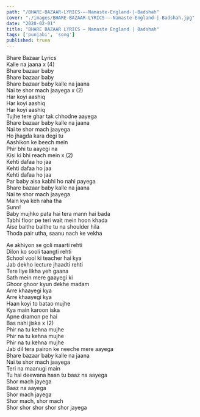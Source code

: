 ```yaml
---
path: "/BHARE-BAZAAR-LYRICS-–-Namaste-England-|-Badshah"
cover: "./images/BHARE-BAZAAR-LYRICS-–-Namaste-England-|-Badshah.jpg"
date: "2020-02-01"
title: "BHARE BAZAAR LYRICS – Namaste England | Badshah"
tags: ['punjabi', 'song']
published: truea
---
```

  
Bhare Bazaar Lyrics  
Kalle na jaana x (4)  
Bhare bazaar baby  
Bhare bazaar baby  
Bhare bazaar baby kalle na jaana  
Nai te shor mach jaayega x (2)  
Har koyi aashiq  
Har koyi aashiq  
Har koyi aashiq  
Tujhe tere ghar tak chhodne aayega  
Bhare bazaar baby kalle na jaana  
Nai te shor mach jaayega  
Ho jhagda kara degi tu  
Aashikon ke beech mein  
Phir bhi tu aayegi na  
Kisi ki bhi reach mein x (2)  
Kehti dafaa ho jaa  
Kehti dafaa ho jaa  
Kehti dafaa ho jaa  
Par baby aisa kabhi ho nahi payega  
Bhare bazaar baby kalle na jaana  
Nai te shor mach jaayega  
Main kya keh raha tha  
Sunn!  
Baby mujhko pata hai tera mann hai bada  
Tabhi floor pe teri wait mein hoon khada  
Aise baithe baithe tu na shoulder hila  
Thoda pair utha, saanu nach ke vekha  
  
  
  
  
  
  
Ae akhiyon se goli maarti rehti  
Dilon ko sooli taangti rehti  
School vool ki teacher hai kya  
Jab dekho lecture jhaadti rehti  
Tere liye likha yeh gaana  
Sath mein mere gaayegi ki  
Ghoor ghoor kyun dekhe madam  
Arre khaayegi kya  
Arre khaayegi kya  
Haan koyi to batao mujhe  
Kya main karoon iska  
Apne dramon pe hai  
Bas nahi jiska x (2)  
Phir na tu kehna mujhe  
Phir na tu kehna mujhe  
Phir na tu kehna mujhe  
Jab dil tera pairon ke neeche mere aayega  
Bhare bazaar baby kalle na jaana  
Nai te shor mach jaayega  
Teri na maanugi main  
Tu hai deewana haan tu baaz na aayega  
Shor mach jayega  
Baaz na aayega  
Shor mach jayega  
Shor mach, shor mach  
Shor shor shor shor shor jayega  
